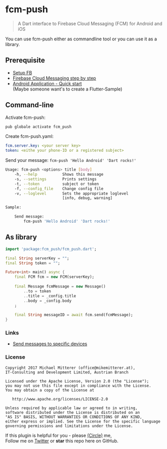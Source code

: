 # fcm-push
> A Dart interface to Firebase Cloud Messaging (FCM) for Android and iOS

You can use fcm-push either as commandline tool or you can use it as a library.

## Prerequisite
   - [Setup FB](https://firebase.google.com/docs/cloud-messaging/)
   - [Firebase Cloud Messaging step by step](https://www.youtube.com/watch?v=jh9Yqfq5CSg&t=5s)
   - [Android Application - Quick start](https://github.com/firebase/quickstart-android/tree/master/messaging)  
   (Maybe someone want's to create a Flutter-Sample)
       
## Command-line

Activate fcm-push:
```bash
pub globale activate fcm_push
```

Create fcm-push.yaml:
```yaml
fcm.server.key: <your server key>
token: <eithe your phone-ID or a registered subject>
```

Send your message: `fcm-push 'Hello Android' 'Dart rocks!'`

```bash
Usage: fcm-push <options> title [body]
    -h, --help           Shows this message
    -s, --settings       Prints settings
    -t, --token          subject or token
    -f, --config_file    Change config file
    -v, --loglevel       Sets the appropriate loglevel
                         [info, debug, warning]

Sample:

    Send message:
        fcm-push 'Hello Android' 'Dart rocks!'
```

## As library

```dart
import 'package:fcm_push/fcm_push.dart';

final String serverKey = "";
final String token = "";

Future<int> main() async {
    final FCM fcm = new FCM(serverKey);
    
    final Message fcmMessage = new Message()
        ..to = token
        ..title = _config.title
        ..body = _config.body
    ;
    
    final String messageID = await fcm.send(fcmMessage);
}
```

### Links
   - [Send messages to specific devices](https://firebase.google.com/docs/cloud-messaging/send-message#send_messages_to_specific_devices)
   
   
### License

    Copyright 2017 Michael Mitterer (office@mikemitterer.at),
    IT-Consulting and Development Limited, Austrian Branch

    Licensed under the Apache License, Version 2.0 (the "License");
    you may not use this file except in compliance with the License.
    You may obtain a copy of the License at

       http://www.apache.org/licenses/LICENSE-2.0

    Unless required by applicable law or agreed to in writing,
    software distributed under the License is distributed on an
    "AS IS" BASIS, WITHOUT WARRANTIES OR CONDITIONS OF ANY KIND,
    either express or implied. See the License for the specific language
    governing permissions and limitations under the License.


If this plugin is helpful for you - please [(Circle)](http://gplus.mikemitterer.at/) me,  
Follow me on [Twitter](http://twitter.mikemitterer.at/) or **star** this repo here on GitHub.

